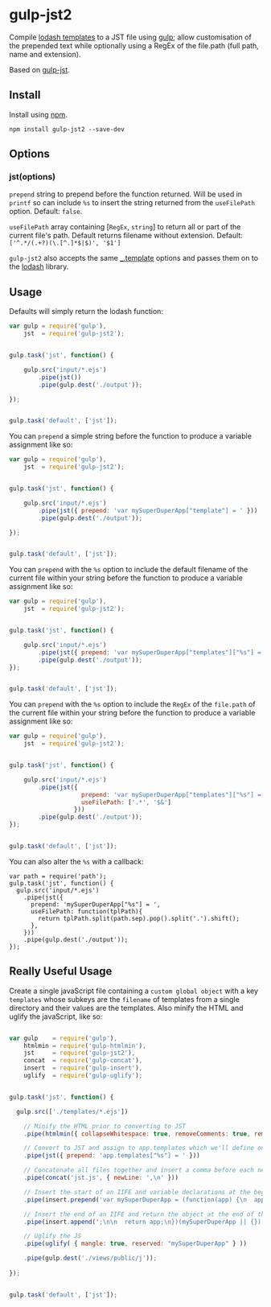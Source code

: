 gulp-jst2
=========

Compile [lodash templates](http://lodash.com/docs#template) to a JST file using [gulp](https://github.com/wearefractal/gulp); allow customisation of the prepended text while optionally using a RegEx of the file.path (full path, name and extension).

Based on [gulp-jst](https://github.com/rdmurphy/gulp-jst).

Install
-------

Install using [npm](https://npmjs.org/package/gulp-jst2).

```
npm install gulp-jst2 --save-dev
```

Options
-------

### jst(options)

`prepend` string to prepend before the function returned.  Will be used in `printf` so can include `%s` to insert the string returned from the `useFilePath` option. Default: `false`.

`useFilePath` array containing [`RegEx`, `string`] to return all or part of the current file's path. Default returns filename without extension. Default: `['^.*/(.+?)(\.[^.]*$|$)', '$1']`

`gulp-jst2` also accepts the same [_.template](http://lodash.com/docs#template) options and passes them on to the [lodash](http://lodash.com/) library.


Usage
-----

Defaults will simply return the lodash function:
```js
var gulp = require('gulp'),
    jst  = require('gulp-jst2');


gulp.task('jst', function() {

    gulp.src('input/*.ejs')
        .pipe(jst())
        .pipe(gulp.dest('./output'));

});


gulp.task('default', ['jst']);
```

You can `prepend` a simple string before the function to produce a variable assignment like so:
```js
var gulp = require('gulp'),
    jst  = require('gulp-jst2');


gulp.task('jst', function() {

    gulp.src('input/*.ejs')
        .pipe(jst({ prepend: 'var mySuperDuperApp["template"] = ' }))
        .pipe(gulp.dest('./output'));

});


gulp.task('default', ['jst']);
```

You can `prepend` with the `%s` option to include the default filename of the current file within your string before the function to produce a variable assignment like so:
```js
var gulp = require('gulp'),
    jst  = require('gulp-jst2');


gulp.task('jst', function() {

    gulp.src('input/*.ejs')
        .pipe(jst({ prepend: 'var mySuperDuperApp["templates"]["%s"] = ' }))
        .pipe(gulp.dest('./output'));
});


gulp.task('default', ['jst']);
```

You can `prepend` with the `%s` option to include the `RegEx` of the `file.path` of the current file within your string before the function to produce a variable assignment like so:
```js
var gulp = require('gulp'),
    jst  = require('gulp-jst2');


gulp.task('jst', function() {

    gulp.src('input/*.ejs')
        .pipe(jst({
                    prepend: 'var mySuperDuperApp["templates"]["%s"] = ',
                    useFilePath: ['.*', '$&']
                  }))
        .pipe(gulp.dest('./output'));
});


gulp.task('default', ['jst']);
```

You can also alter the `%s` with a callback:

```
var path = require('path');
gulp.task('jst', function() {
  gulp.src('input/*.ejs')
    .pipe(jst({
      prepend: 'mySuperDuperApp["%s"] = ',
      useFilePath: function(tplPath){
        return tplPath.split(path.sep).pop().split('.').shift();
      },
    }))
    .pipe(gulp.dest('./output'));
});
```



Really Useful Usage
-------------------

Create a single javaScript file containing a `custom global object` with a key `templates` whose subkeys are the `filename` of templates from a single directory and their values are the templates.  Also minify the HTML and uglify the javaScript, like so:

```js

var gulp    = require('gulp'),
    htmlmin = require('gulp-htmlmin'),
    jst     = require('gulp-jst2'),
    concat  = require('gulp-concat'),
    insert  = require('gulp-insert'),
    uglify  = require('gulp-uglify');


gulp.task('jst', function() {

  gulp.src(['./templates/*.ejs'])

    // Minify the HTML prior to converting to JST
    .pipe(htmlmin({ collapseWhitespace: true, removeComments: true, removeCommentsFromCDATA: true }))

    // Convert to JST and assign to app.templates which we'll define once all files are concatenated in
    .pipe(jst({ prepend: 'app.templates["%s"] = ' }))

    // Concatenate all files together and insert a comma before each newLine
    .pipe(concat('jst.js', { newLine: ',\n' }))

    // Insert the start of an IIFE and variable declarations at the beginning of the file
    .pipe(insert.prepend('var mySuperDuperApp = (function(app) {\n  app.templates = app.templates || {};\n\n'))

    // Insert the end of an IIFE and return the object at the end of the file (also the last function from the jst call will not end with a semicolon, so add one here)
    .pipe(insert.append(';\n\n  return app;\n})(mySuperDuperApp || {});\n'))

    // Uglify the JS
    .pipe(uglify( { mangle: true, reserved: "mySuperDuperApp" } ))

    .pipe(gulp.dest('./views/public/j'));
    
});


gulp.task('default', ['jst']);

```
